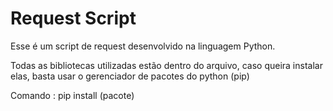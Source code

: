  #                                                                       Request Script

Esse é um script de request desenvolvido na linguagem Python.

Todas as bibliotecas utilizadas estão dentro do arquivo, caso queira instalar elas, basta usar o gerenciador de pacotes do python (pip)

Comando : pip install (pacote)
